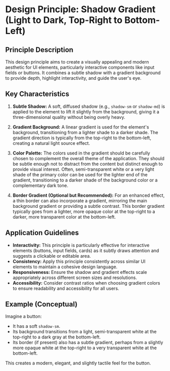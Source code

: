 # Design Principle: Shadow Gradient (Light to Dark, Top-Right to Bottom-Left)

## Principle Description

This design principle aims to create a visually appealing and modern aesthetic for UI elements, particularly interactive components like input fields or buttons. It combines a subtle shadow with a gradient background to provide depth, highlight interactivity, and guide the user's eye.

## Key Characteristics

1.  **Subtle Shadow:** A soft, diffused shadow (e.g., `shadow-sm` or `shadow-md`) is applied to the element to lift it slightly from the background, giving it a three-dimensional quality without being overly heavy.

2.  **Gradient Background:** A linear gradient is used for the element's background, transitioning from a lighter shade to a darker shade. The gradient direction is typically from the top-right to the bottom-left, creating a natural light source effect.

3.  **Color Palette:** The colors used in the gradient should be carefully chosen to complement the overall theme of the application. They should be subtle enough not to distract from the content but distinct enough to provide visual interest. Often, semi-transparent white or a very light shade of the primary color can be used for the lighter end of the gradient, transitioning to a darker shade of the background color or a complementary dark tone.

4.  **Border Gradient (Optional but Recommended):** For an enhanced effect, a thin border can also incorporate a gradient, mirroring the main background gradient or providing a subtle contrast. This border gradient typically goes from a lighter, more opaque color at the top-right to a darker, more transparent color at the bottom-left.

## Application Guidelines

*   **Interactivity:** This principle is particularly effective for interactive elements (buttons, input fields, cards) as it subtly draws attention and suggests a clickable or editable area.
*   **Consistency:** Apply this principle consistently across similar UI elements to maintain a cohesive design language.
*   **Responsiveness:** Ensure the shadow and gradient effects scale appropriately across different screen sizes and resolutions.
*   **Accessibility:** Consider contrast ratios when choosing gradient colors to ensure readability and accessibility for all users.

## Example (Conceptual)

Imagine a button:
*   It has a soft `shadow-sm`.
*   Its background transitions from a light, semi-transparent white at the top-right to a dark gray at the bottom-left.
*   Its border (if present) also has a subtle gradient, perhaps from a slightly more opaque white at the top-right to a very transparent white at the bottom-left.

This creates a modern, elegant, and slightly tactile feel for the button.
